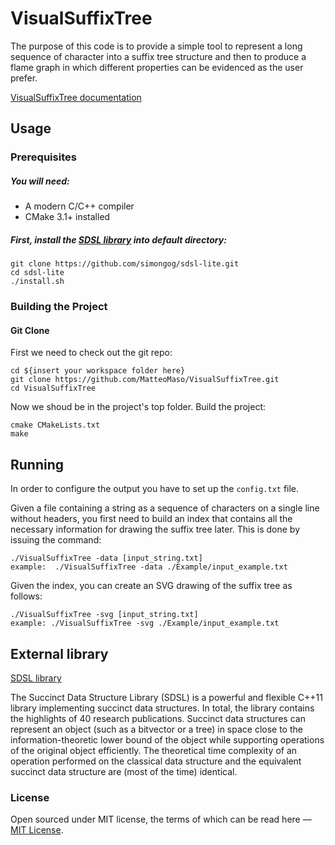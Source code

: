 # VisualSuffixTree

The purpose of this code is to provide a simple tool to represent a long sequence of character into a
suffix tree structure and then to produce a flame graph in which different properties can be evidenced
as the user prefer.

[VisualSuffixTree documentation](https://github.com/MatteoMaso/VisualSuffixTree/tree/develop/doc)

## Usage

### Prerequisites

##### You will need:

 * A modern C/C++ compiler
 * CMake 3.1+ installed

##### First, install the [SDSL library](https://github.com/simongog/sdsl.git) into default directory:

```
git clone https://github.com/simongog/sdsl-lite.git
cd sdsl-lite
./install.sh
```

### Building the Project

#### Git Clone

First we need to check out the git repo:

```
cd ${insert your workspace folder here}
git clone https://github.com/MatteoMaso/VisualSuffixTree.git
cd VisualSuffixTree
```

Now we shoud be in the project's top folder.
Build the project:
```
cmake CMakeLists.txt
make
```

## Running

In order to configure the output you have to set up the `config.txt` file. 

Given a file containing a string as a sequence of characters on a single line without headers, you first need to build an index that contains all the necessary information for drawing the suffix tree later. This is done by issuing the command:
```
./VisualSuffixTree -data [input_string.txt]
example:  ./VisualSuffixTree -data ./Example/input_example.txt
```
Given the index, you can create an SVG drawing of the suffix tree as follows:
```
./VisualSuffixTree -svg [input_string.txt]
example: ./VisualSuffixTree -svg ./Example/input_example.txt
```

## External library

[SDSL library](https://github.com/simongog/sdsl.git)

The Succinct Data Structure Library (SDSL) is a powerful and flexible C++11 library implementing succinct data structures. In total, the library contains the highlights of 40 research publications. Succinct data structures can represent an object (such as a bitvector or a tree) in space close to the information-theoretic lower bound of the object while supporting operations of the original object efficiently. The theoretical time complexity of an operation performed on the classical data structure and the equivalent succinct data structure are (most of the time) identical.

### License

Open sourced under MIT license, the terms of which can be read here — [MIT License](http://opensource.org/licenses/MIT).
